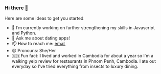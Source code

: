 ### Hi there 👋



Here are some ideas to get you started:

- 🔭 I’m currently working on further strengthening my skills in Javascript and Python. 
- 💬 Ask me about dating apps! 
- 📫 How to reach me: [email](ksry@alumni.stanford.edu)
- 😄 Pronouns: She/Her
- 🇰🇭 Fun fact: I lived and worked in Cambodia for about a year so I'm a walking yelp review for restaurants in Phnom Penh, Cambodia. I ate out everyday so I've tried everything from insects to luxury dining. 
